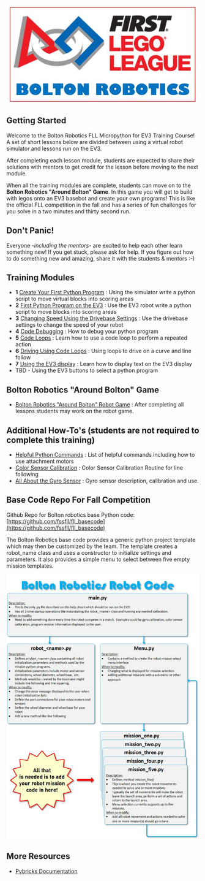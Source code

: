 
<p align="center">
<img src="./images/br_top.JPG">
</P>

## Getting Started
Welcome to the Bolton Robotics FLL Micropython for EV3 Training Course!  A set of short lessons below are divided between using a virtual robot simulator and lessons run on the EV3.

After completing each lesson module, students are expected to share their solutions with mentors to get credit for the lesson before moving to the next module. 

When all the training modules are complete, students can move on to the **Bolton Robotics "Around Bolton" Game**.  In this game you will get to build with legos onto an EV3 basebot and create your own programs!  This is like the official FLL competition in the fall and has a series of fun challenges for you solve in a two minutes and thirty second run.

## Don't Panic!
Everyone *-including the mentors-* are excited to help each other learn something new!  If you get stuck, please ask for help.  If you figure out how to do something new and amazing, share it with the students & mentors :-)

## Training Modules
- __1__ [Create Your First Python Program](./lessons/lesson1/lesson1.md) : Using the simulator write a python script to move virtual blocks into scoring areas
- __2__ [First Python Program on the EV3](./lesson2/lesson2.md) : Use the EV3 robot write a python script to move blocks into scoring areas
- __3__ [Changing Speed Using the Drivebase Settings](./lessons/drivebase_settings/drivebase_settings.md) : Use the drivebase settings to change the speed of your robot
- __4__ [Code Debugging](./lessons/debugging/debugging.md) : How to debug your python program
- __5__ [Code Loops](./lessons/loops/loops.md) : Learn how to use a code loop to perform a repeated action
- __6__ [Driving Using Code Loops](./lessons/driving_with_loops/driving_with_loops.md) : Using loops to drive on a curve and line follow
- __7__ [Using the EV3 display](./lessons/display/display.md) : Learn how to display text on the EV3 display
- TBD - Using the EV3 buttons to select a python program

## Bolton Robotics "Around Bolton" Game
- [Bolton Robotics "Around Bolton" Robot Game](./spring_2022/robot_game.md) : After completing all lessons students may work on the robot game.

## Additional How-To's (students are not required to complete this training)
- [Helpful Python Commands](./howto/Python_Commands.pdf) : List of helpful commands including how to use attachment motors
- [Color Sensor Calibration](./calibration/calibration.md) : Color Sensor Calibration Routine for line following
- [All About the Gyro Sensor](./gyro/gyro.md) : Gyro sensor description, calibration and use.

## Base Code Repo For Fall Competition
Github Repo for Bolton robotics base Python code:
[https://github.com/fssfll/fll_basecode](https://github.com/fssfll/fll_basecode)

The Bolton Robotics base code provides a generic python project template which may then be customized by the team.  The template creates a robot_name class and uses a constructor to initialize settings and parameters.  It also provides a simple menu to select between five empty mission templates.  

<p align="center">
<img src="./images/bolton_robotics_code.jpg">
</P>



## More Resources
* [Pybricks Documentation](https://pybricks.com/ev3-micropython/index.html)
